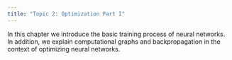 ```yaml
---
title: "Topic 2: Optimization Part I"
---
```

In this chapter we introduce the basic training process of neural networks. In addition, we explain computational graphs and backpropagation in the context of optimizing neural networks. 
